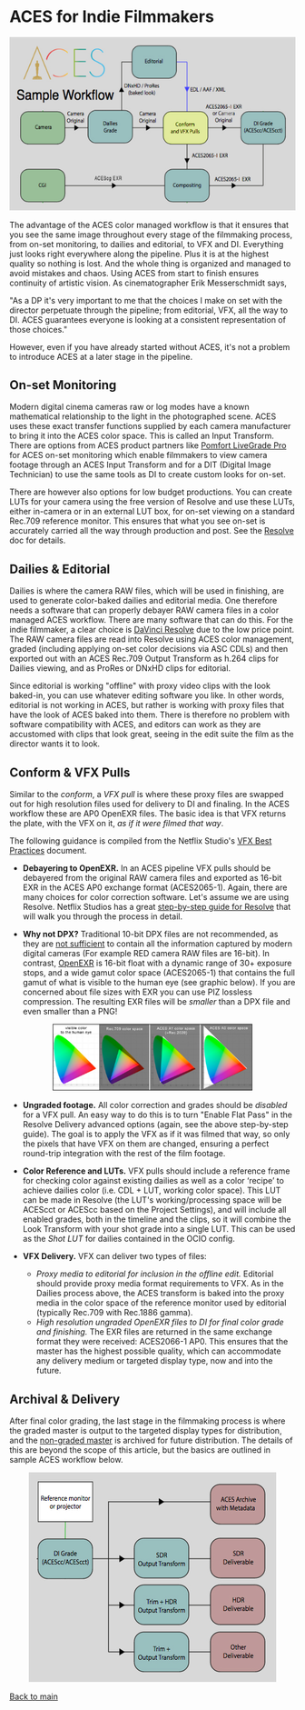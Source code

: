 # ACES for Indie Filmmakers

<p align="center">
<img src="img/pipeline.jpg">
</p>

The advantage of the ACES color managed workflow is that it ensures that you see the same image throughout every stage of the filmmaking process, from on-set monitoring, to dailies and editorial, to VFX and DI. Everything just looks right everywhere along the pipeline. Plus it is at the highest quality so nothing is lost. And the whole thing is organized and managed to avoid mistakes and chaos. Using ACES from start to finish ensures continuity of artistic vision. As cinematographer Erik Messerschmidt says, 

"As a DP it's very important to me that the choices I make on set with the director perpetuate through the pipeline; from editorial, VFX, all the way to DI. ACES guarantees everyone is looking at a consistent representation of those choices."

However, even if you have already started without ACES, it's not a problem to introduce ACES at a later stage in the pipeline.

## On-set Monitoring

Modern  digital  cinema  cameras raw or log modes have a known mathematical relationship to  the  light  in  the  photographed  scene. ACES uses these exact transfer functions supplied by each camera manufacturer to bring it into the ACES color space. This is called an Input Transform. There are options from ACES product partners like [Pomfort LiveGrade Pro](https://pomfort.com/store/livegradepro/subscription/) for ACES on-set monitoring which enable filmmakers to view camera footage through an ACES Input Transform and for a DIT (Digital Image Technician) to use the same tools as DI to create custom looks for on-set. 

There are however also options for low budget productions. You can create LUTs for your camera using the free version of Resolve and use these LUTs, either in-camera or in an external LUT box, for on-set viewing on a standard Rec.709 reference monitor. This ensures that what you see on-set is accurately carried all the way through production and post. See the [Resolve](Resolve.md) doc for details.


## Dailies & Editorial
 
Dailies is where the camera RAW files, which will be used in finishing, are used to generate color-baked dailies and editorial media. One therefore needs a software that can properly debayer RAW camera files in a color managed ACES workflow. There are many software that can do this. For the indie filmmaker, a clear choice is [DaVinci Resolve](Resolve.md) due to the low price point. The RAW camera files are read into Resolve using ACES color management, graded (including applying on-set color decisions via ASC CDLs) and then exported out with an ACES Rec.709 Output Transform as h.264 clips for Dailies viewing, and as ProRes or DNxHD clips for editorial.

Since editorial is working "offline" with proxy video clips with the look baked-in, you can use whatever editing software you like. In other words, editorial is not working in ACES, but rather is working with proxy files that have the look of ACES baked into them. There is therefore no problem with software compatibility with ACES, and editors can work as they are accustomed with clips that look great, seeing in the edit suite the film as the director wants it to look. 

 
## Conform & VFX Pulls
 
Similar to the *conform*, a *VFX pull* is where these proxy files are swapped out for high resolution files used for delivery to DI and finaling. In the ACES workflow these are AP0 OpenEXR files. The basic idea is that VFX returns the plate, with the VFX on it, *as if it were filmed that way*.
 
The following guidance is compiled from the Netflix Studio's [VFX Best Practices](https://partnerhelp.netflixstudios.com/hc/en-us/articles/360000611467-VFX-Best-Practices) document.

- **Debayering to OpenEXR.** In an ACES pipeline VFX pulls should be debayered from the original RAW camera files and exported as 16-bit EXR in the ACES AP0 exchange format (ACES2065-1). Again, there are many choices for color correction software. Let's assume we are using Resolve. Netflix Studios has a great [step-by-step guide for Resolve](https://partnerhelp.netflixstudios.com/hc/en-us/articles/360002088888-Color-Managed-Workflow-in-Resolve-ACES-) that will walk you through the process in detail.  

- **Why not DPX?** Traditional 10-bit DPX files are not recommended, as they are [not sufficient](https://acescentral.com/uploads/default/original/1X/25ec1472d70b169ceabb215beacdd501d1a27fac.pdf) to contain all the information captured by modern digital cameras (For example RED camera RAW files are 16-bit). In contrast, [OpenEXR](https://www.openexr.com/) is 16-bit float with a dynamic range of 30+ exposure stops, and a wide gamut color space (ACES2065-1) that contains the full gamut of what is visible to the human eye (see graphic below). If you are concerned about file sizes with EXR you can use PIZ lossless compression. The resulting EXR files will be *smaller* than a DPX file and even smaller than a PNG!

<p align="center">
<img src="img/gamuts.jpg" width=70%>
</p>


- **Ungraded footage.** All color correction and grades should be *disabled* for a VFX pull. An easy way to do this is to turn "Enable Flat Pass" in the Resolve Delivery advanced options (again, see the above step-by-step guide). The goal is to apply the VFX as if it was filmed that way, so only the pixels that have VFX on them are changed, ensuring a perfect round-trip integration with the rest of the film footage. 

- **Color Reference and LUTs.** VFX pulls should include a reference frame for checking color against existing dailies as well as a color ‘recipe’ to achieve dailies color (i.e. CDL + LUT, working color space). This LUT can be made in Resolve (the LUT's working/processing space will be ACEScct or ACEScc based on the Project Settings), and will include all enabled grades, both in the timeline and the clips, so it will combine the Look Transform with your shot grade into a single LUT. This can be used as the *Shot LUT* for dailies contained in the OCIO config.

- **VFX Delivery.** VFX can deliver two types of files:
  - *Proxy media to editorial for inclusion in the offline edit.* Editorial should provide proxy media format requirements to VFX. As in the Dailies process above, the ACES transform is baked into the proxy media in the color space of the reference monitor used by editorial (typically Rec.709 with Rec.1886 gamma).
  - *High resolution ungraded OpenEXR files to DI for final color grade and finishing.* The EXR files are returned in the same exchange format they were received: ACES2066-1 AP0. This ensures that the master has the highest possible quality, which can accommodate any delivery medium or targeted display type, now and into the future. 

## Archival & Delivery

After final color grading, the last stage in the filmmaking process is where the graded master is output to the targeted display types for distribution, and the [non-graded master](https://partnerhelp.netflixstudios.com/hc/en-us/articles/360049545294-Non-Graded-Archival-Master-NAM-Specifications-Best-Practices) is archived for future distribution. The details of this are beyond the scope of this article, but the basics are outlined in sample ACES workflow below.
 
 <p align="center">
<img src="img/pipeline2.jpg">
</p>


[Back to main](../StdX_ACES)
